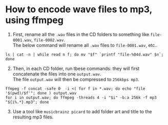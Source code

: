 # How to encode wave files to mp3, using ffmpeg

1. First, rename all the `.wav` files in the CD folders to something like `file-0001.wav`, `file-0002.wav`.  
The below command will rename all `.wav` files to `file-0001.wav`, etc..  
```
ls | cat -n | while read n f; do mv "$f" `printf "file-%04d.wav" $n`; done
```

2. Then, in each CD folder, run tbese commands: they will first concatenate the files into one `output.wav`.  
The file `output.wav` will then be compressed to `256kbps mp3`.

```
ffmpeg -f concat -safe 0  -i <( for f in *.wav; do echo "file '$(pwd)/$f'"; done ) output.wav  
for i in output.wav; do ffmpeg -threads 4 -i "$i" -b:a 256k -f mp3 "${i%.*}.mp3"; done  
```
3. Use a tool like `musicbrainz picard` to add folder art and title to the resulting mp3 files.
